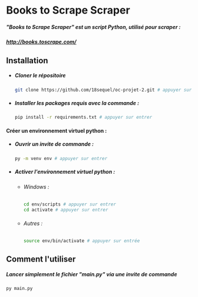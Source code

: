 # Books to Scrape Scraper

##### "Books to Scrape Scraper" est un script Python, utilisé pour scraper :
##### http://books.toscrape.com/

## Installation
        
* ##### Cloner le répositoire
    ```bash
    git clone https://github.com/18sequel/oc-projet-2.git # appuyer sur entrer
    ```

* ##### Installer les packages requis avec la commande :

    ```bash
    pip install -r requirements.txt # appuyer sur entrer
    ```

#### Créer un environnement virtuel python :

* ##### Ouvrir un invite de commande :

    ```bash
    py -m venv env # appuyer sur entrer
    ```

* ##### Activer l'environnement virtuel python :

    * ###### Windows :
    
        ```bash
        cd env/scripts # appuyer sur entrer
        cd activate # appuyer sur entrer
        ```
    * ###### Autres :
    
        ```bash
        source env/bin/activate # appuyer sur entrée
        ```
    
## Comment l'utiliser

##### Lancer simplement le fichier "main.py" via une invite de commande
```bash
py main.py
```

